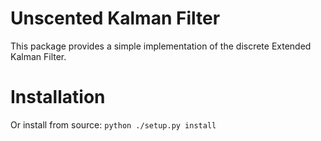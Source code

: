 # Unscented Kalman Filter

This package provides a simple implementation of the discrete Extended Kalman Filter.

# Installation

Or install from source:
`python ./setup.py install`
